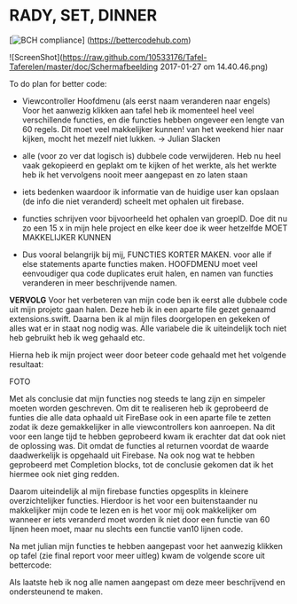 # RADY, SET, DINNER 
[![BCH compliance](https://bettercodehub.com/edge/badge/10533176/TafelTaferelen)]
(https://bettercodehub.com)

 ![ScreenShot](https://raw.github.com/10533176/Tafel-Taferelen/master/doc/Schermafbeelding 2017-01-27 om 14.40.46.png)

To do plan for better code: 

* Viewcontroller Hoofdmenu (als eerst naam  veranderen naar engels) 
  Voor het aanwezig klikken aan tafel heb ik momenteel heel veel verschillende functies, en die functies hebben ongeveer een lengte van 60 regels. 
  Dit moet veel makkelijker kunnen! van het weekend hier naar kijken, mocht het mezelf niet lukken. -> Julian Slacken 
  
* alle (voor zo ver dat logisch is) dubbele code verwijderen. Heb nu heel vaak gekopieerd en geplakt om te kijken of het werkte, 
als het werkte heb ik het vervolgens nooit meer aangepast en zo laten staan 

* iets bedenken waardoor ik informatie van de huidige user kan opslaan (de info die niet veranderd) scheelt met ophalen uit firebase. 

* functies schrijven voor bijvoorheeld het ophalen van groepID. Doe dit nu zo een 15 x in mijn hele project en elke keer doe ik weer hetzelfde 
MOET MAKKELIJKER KUNNEN 

* Dus vooral belangrijk bij mij, FUNCTIES KORTER MAKEN. voor alle if else statements aparte functies maken. HOOFDMENU moet veel eenvoudiger qua code 
duplicates eruit halen, en namen van functies veranderen in meer beschrijvende namen. 


**VERVOLG**
Voor het verbeteren van mijn code ben ik eerst alle dubbele code uit mijn projetc gaan halen. Deze heb ik in een aparte file gezet genaamd extensions.swift. Daarna ben ik al mijn files doorgelopen en gekeken of alles wat er in staat nog nodig was. Alle variabele die ik uiteindelijk toch niet heb gebruikt heb ik weg gehaald etc. 

Hierna heb ik mijn project weer door beteer code gehaald met het volgende resultaat: 

FOTO 

Met als conclusie dat mijn functies nog steeds te lang zijn en simpeler moeten worden geschreven. Om dit te realiseren heb ik geprobeerd de funties die alle data ophaald uit FireBase ook in een aparte file te zetten zodat ik deze gemakkelijker in alle viewcontrollers kon aanroepen. Na dit voor een lange tijd te hebben geprobeerd kwam ik erachter dat dat ook niet de oplossing was. Dit omdat de functies al returnen voordat de waarde daadwerkelijk is opgehaald uit Firebase. Na ook nog wat te hebben geprobeerd met Completion blocks, tot de conclusie gekomen dat ik het hiermee ook niet ging redden. 

Daarom uiteindelijk al mijn firebase functies opgesplits in kleinere overzichtelijker functies. Hierdoor is het voor een buitenstaander nu makkelijker mijn code te lezen en is het voor mij ook makkelijker om wanneer er iets veranderd moet worden ik niet door een functie van 60 lijnen heen moet, maar nu slechts een functie van10 lijnen code. 

Na met julian mijn functies te hebben aangepast voor het aanwezig klikken op tafel (zie final report voor meer uitleg) kwam de volgende score uit bettercode: 





Als laatste heb ik nog alle namen aangepast om deze meer beschrijvend en ondersteunend te maken. 


